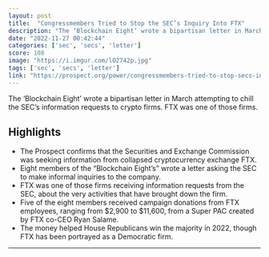 ```yaml
---
layout: post
title:  "Congressmembers Tried to Stop the SEC’s Inquiry Into FTX"
description: "The ‘Blockchain Eight’ wrote a bipartisan letter in March attempting to chill the SEC’s information requests to crypto firms. FTX was one of those firms."
date: "2022-11-27 00:42:44"
categories: ['sec', 'secs', 'letter']
score: 108
image: "https://i.imgur.com/lO2742p.jpg"
tags: ['sec', 'secs', 'letter']
link: "https://prospect.org/power/congressmembers-tried-to-stop-secs-inquiry-into-ftx/"
---
```


The ‘Blockchain Eight’ wrote a bipartisan letter in March attempting to chill the SEC’s information requests to crypto firms. FTX was one of those firms.

## Highlights

- The Prospect confirms that the Securities and Exchange Commission was seeking information from collapsed cryptocurrency exchange FTX.
- Eight members of the “Blockchain Eight’s” wrote a letter asking the SEC to make informal inquiries to the company.
- FTX was one of those firms receiving information requests from the SEC, about the very activities that have brought down the firm.
- Five of the eight members received campaign donations from FTX employees, ranging from $2,900 to $11,600, from a Super PAC created by FTX co-CEO Ryan Salame.
- The money helped House Republicans win the majority in 2022, though FTX has been portrayed as a Democratic firm.

---
